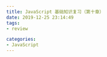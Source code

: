 ```yaml
---
title: JavaScript 基础知识复习（第十章）
date: 2019-12-25 23:14:49
tags:
- review

categories:
- JavaScript
---
```

